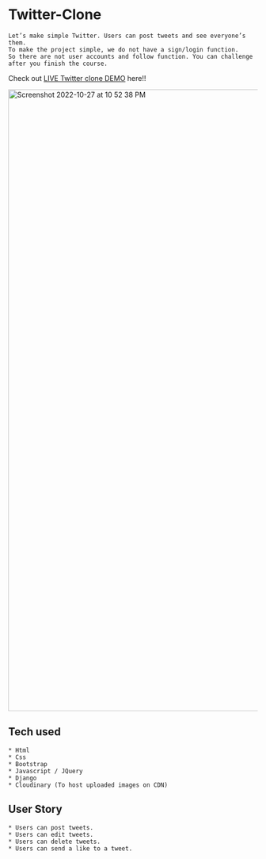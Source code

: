 # Twitter-Clone
```
Let’s make simple Twitter. Users can post tweets and see everyone’s them.
To make the project simple, we do not have a sign/login function.
So there are not user accounts and follow function. You can challenge after you finish the course.
```
Check out [LIVE Twitter clone DEMO](https://twitter.sandeepbandivad.repl.co/) here!!

<img width="1253" alt="Screenshot 2022-10-27 at 10 52 38 PM" src="https://user-images.githubusercontent.com/113924326/198357264-5ebc6cb3-5444-4e63-8cfa-9f55c9a7c079.png">


## Tech used
```
* Html
* Css
* Bootstrap
* Javascript / JQuery
* Django
* Cloudinary (To host uploaded images on CDN)
```
## User Story
```
* Users can post tweets.
* Users can edit tweets.
* Users can delete tweets.
* Users can send a like to a tweet.
